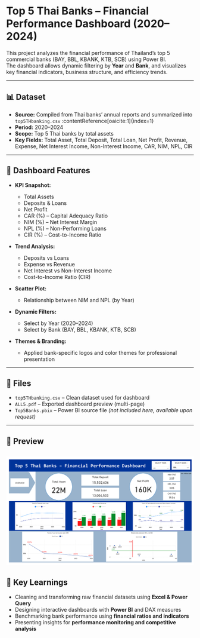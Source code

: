 # Top 5 Thai Banks – Financial Performance Dashboard (2020–2024)

This project analyzes the financial performance of Thailand’s top 5 commercial banks (BAY, BBL, KBANK, KTB, SCB) using Power BI.  
The dashboard allows dynamic filtering by **Year** and **Bank**, and visualizes key financial indicators, business structure, and efficiency trends.

---

## 📊 Dataset
- **Source:** Compiled from Thai banks’ annual reports and summarized into `top5THbanking.csv` :contentReference[oaicite:1]{index=1}  
- **Period:** 2020–2024  
- **Scope:** Top 5 Thai banks by total assets  
- **Key Fields:** Total Asset, Total Deposit, Total Loan, Net Profit, Revenue, Expense, Net Interest Income, Non-Interest Income, CAR, NIM, NPL, CIR  

---

## 🚀 Dashboard Features
- **KPI Snapshot:**  
  - Total Assets  
  - Deposits & Loans  
  - Net Profit  
  - CAR (%) – Capital Adequacy Ratio  
  - NIM (%) – Net Interest Margin  
  - NPL (%) – Non-Performing Loans  
  - CIR (%) – Cost-to-Income Ratio  

- **Trend Analysis:**  
  - Deposits vs Loans  
  - Expense vs Revenue  
  - Net Interest vs Non-Interest Income  
  - Cost-to-Income Ratio (CIR)  

- **Scatter Plot:**  
  - Relationship between NIM and NPL (by Year)  

- **Dynamic Filters:**  
  - Select by Year (2020–2024)  
  - Select by Bank (BAY, BBL, KBANK, KTB, SCB)  

- **Themes & Branding:**  
  - Applied bank-specific logos and color themes for professional presentation  

---

## 📂 Files
- `top5THbanking.csv` – Clean dataset used for dashboard  
- `ALL5.pdf` – Exported dashboard preview (multi-page)  
- `Top5Banks.pbix` – Power BI source file *(not included here, available upon request)*  

---

## 📸 Preview
![Dashboard Overview](Dashboard%20Preview.png)
---

## 🔑 Key Learnings
- Cleaning and transforming raw financial datasets using **Excel & Power Query**  
- Designing interactive dashboards with **Power BI** and DAX measures  
- Benchmarking bank performance using **financial ratios and indicators**  
- Presenting insights for **performance monitoring and competitive analysis**

